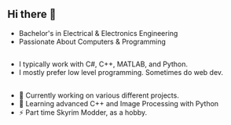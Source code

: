 ## Hi there 👋

* Bachelor's in Electrical & Electronics Engineering
* Passionate About Computers & Programming

## 
* I typically work with C#, C++, MATLAB, and Python.
* I mostly prefer low level programming. Sometimes do web dev.

##
- 🔭 Currently working on various different projects.
- 🌱 Learning advanced C++ and Image Processing with Python
- ⚡ Part time Skyrim Modder, as a hobby.
